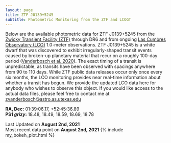 ```yaml
---
layout: page
title: ZTF J0139+5245 
subtitle: Photometric Monitoring from the ZTF and LCOGT
---
```


Below are the available photometric data for ZTF J0139+5245 from the [Zwicky Transient Facility (ZTF)](https://www.ztf.caltech.edu/) through DR6 and from ongoing [Las Cumbres Observatory (LCO)](https://lco.global/) 1.0-meter observations. ZTF J0139+5245 is a white dwarf that was discovered to exhibit irregularly-shaped transit events caused by broken-up planetary material that recur on a roughly 100-day period ([Vanderbosch et al. 2020](https://ui.adsabs.harvard.edu/abs/2020ApJ...897..171V/abstract)). The exact timing of a transit is unpredictable, as transits have been observed with spacings anywhere from 90 to 110 days. While ZTF public data releases occur only once every six months, the LCO monitoring provides near real-time information about whether a transit has begun. We provide the updated LCO data here for anybody who wishes to observe this object. If you would like access to the actual data files, please feel free to contact me at zvanderbosch@astro.as.utexas.edu

__RA, Dec:__ 01:39:06.17,  +52:45:36.89  
__PS1 *grizy*:__ 18.48, 18.49, 18.59, 18.69, 18.78


Last Updated on **August 2nd, 2021**  
Most recent data point on **August 2nd, 2021**
{% include my_bokeh_plot.html %}
